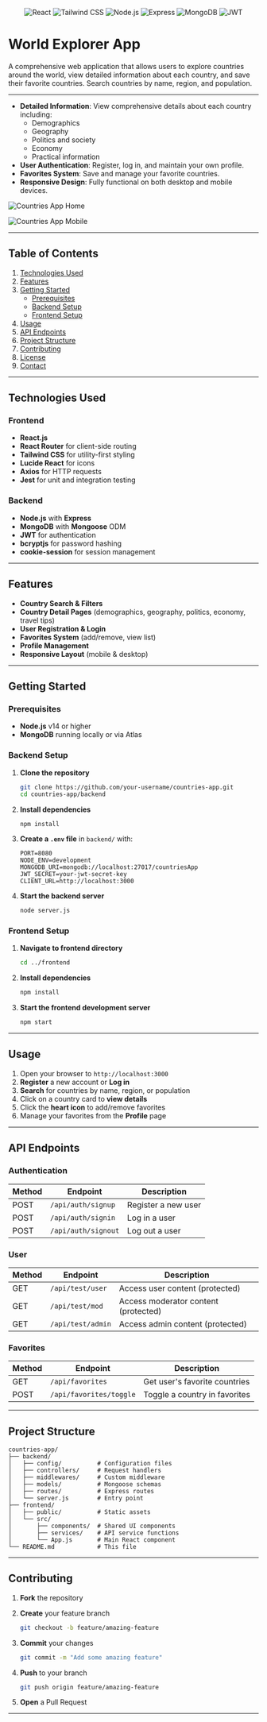 
<!-- Centered Core Technologies Badges -->
<div align="center">

![React](https://img.shields.io/badge/React-20232A?style=for-the-badge&logo=react&logoColor=61DAFB)
![Tailwind CSS](https://img.shields.io/badge/Tailwind_CSS-38B2AC?style=for-the-badge&logo=tailwind-css&logoColor=white)
![Node.js](https://img.shields.io/badge/Node.js-339933?style=for-the-badge&logo=nodedotjs&logoColor=white)
![Express](https://img.shields.io/badge/Express-000000?style=for-the-badge&logo=express&logoColor=white)
![MongoDB](https://img.shields.io/badge/MongoDB-47A248?style=for-the-badge&logo=mongodb&logoColor=white)
![JWT](https://img.shields.io/badge/JWT-000000?style=for-the-badge&logo=json-web-tokens&logoColor=white)

</div>


# World Explorer App

A comprehensive web application that allows users to explore countries around the world, view detailed information about each country, and save their favorite countries. Search countries by name, region, and population.

---

- **Detailed Information**: View comprehensive details about each country including:
  - Demographics
  - Geography
  - Politics and society
  - Economy
  - Practical information
- **User Authentication**: Register, log in, and maintain your own profile.
- **Favorites System**: Save and manage your favorite countries.
- **Responsive Design**: Fully functional on both desktop and mobile devices.

![Countries App Home](https://github.com/user-attachments/assets/70d64596-738c-4a7b-a561-608e2364b8b0)

![Countries App Mobile](https://github.com/user-attachments/assets/7a67378a-0dee-4e33-a9a9-0ba448cb47cd)


---

## Table of Contents

1. [Technologies Used](#technologies-used)  
2. [Features](#features)  
3. [Getting Started](#getting-started)  
   - [Prerequisites](#prerequisites)  
   - [Backend Setup](#backend-setup)  
   - [Frontend Setup](#frontend-setup)  
4. [Usage](#usage)  
5. [API Endpoints](#api-endpoints)  
6. [Project Structure](#project-structure)  
7. [Contributing](#contributing)  
8. [License](#license)  
9. [Contact](#contact)  

---

## Technologies Used

### Frontend
- **React.js**  
- **React Router** for client-side routing  
- **Tailwind CSS** for utility-first styling  
- **Lucide React** for icons  
- **Axios** for HTTP requests  
- **Jest** for unit and integration testing  

### Backend
- **Node.js** with **Express**  
- **MongoDB** with **Mongoose** ODM  
- **JWT** for authentication  
- **bcryptjs** for password hashing  
- **cookie-session** for session management  

---

## Features

- **Country Search & Filters**  
- **Country Detail Pages** (demographics, geography, politics, economy, travel tips)  
- **User Registration & Login**  
- **Favorites System** (add/remove, view list)  
- **Profile Management**  
- **Responsive Layout** (mobile & desktop)  

---

## Getting Started

### Prerequisites

- **Node.js** v14 or higher  
- **MongoDB** running locally or via Atlas  

### Backend Setup

1. **Clone the repository**  
   ```bash
   git clone https://github.com/your-username/countries-app.git
   cd countries-app/backend


2. **Install dependencies**

   ```
   npm install
   ```

3. **Create a `.env` file** in `backend/` with:

   ```env
   PORT=8080
   NODE_ENV=development
   MONGODB_URI=mongodb://localhost:27017/countriesApp
   JWT_SECRET=your-jwt-secret-key
   CLIENT_URL=http://localhost:3000
   ```

4. **Start the backend server**

   ```bash
   node server.js
   ```

### Frontend Setup

1. **Navigate to frontend directory**

   ```bash
   cd ../frontend
   ```

2. **Install dependencies**

   ```bash
   npm install
   ```

3. **Start the frontend development server**

   ```bash
   npm start
   ```

---

## Usage

1. Open your browser to `http://localhost:3000`
2. **Register** a new account or **Log in**
3. **Search** for countries by name, region, or population
4. Click on a country card to **view details**
5. Click the **heart icon** to add/remove favorites
6. Manage your favorites from the **Profile** page

---

## API Endpoints

### Authentication

| Method | Endpoint            | Description         |
| ------ | ------------------- | ------------------- |
| POST   | `/api/auth/signup`  | Register a new user |
| POST   | `/api/auth/signin`  | Log in a user       |
| POST   | `/api/auth/signout` | Log out a user      |

### User

| Method | Endpoint          | Description                          |
| ------ | ----------------- | ------------------------------------ |
| GET    | `/api/test/user`  | Access user content (protected)      |
| GET    | `/api/test/mod`   | Access moderator content (protected) |
| GET    | `/api/test/admin` | Access admin content (protected)     |

### Favorites

| Method | Endpoint                | Description                   |
| ------ | ----------------------- | ----------------------------- |
| GET    | `/api/favorites`        | Get user's favorite countries |
| POST   | `/api/favorites/toggle` | Toggle a country in favorites |

---

## Project Structure

```
countries-app/
├── backend/
│   ├── config/          # Configuration files
│   ├── controllers/     # Request handlers
│   ├── middlewares/     # Custom middleware
│   ├── models/          # Mongoose schemas
│   ├── routes/          # Express routes
│   └── server.js        # Entry point
├── frontend/
│   ├── public/          # Static assets
│   └── src/
│       ├── components/  # Shared UI components
│       ├── services/    # API service functions
│       └── App.js       # Main React component
└── README.md            # This file
```

---

## Contributing

1. **Fork** the repository
2. **Create** your feature branch

   ```bash
   git checkout -b feature/amazing-feature
   ```
3. **Commit** your changes

   ```bash
   git commit -m "Add some amazing feature"
   ```
4. **Push** to your branch

   ```bash
   git push origin feature/amazing-feature
   ```
5. **Open** a Pull Request

---



